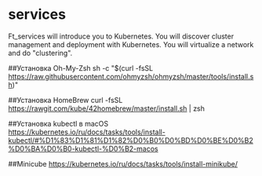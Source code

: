 # services

Ft_services will introduce you to Kubernetes. You will discover cluster management and
deployment with Kubernetes. You will virtualize a network and do "clustering".


##Установка Oh-My-Zsh
  sh -c "$(curl -fsSL https://raw.githubusercontent.com/ohmyzsh/ohmyzsh/master/tools/install.sh)"

##Установка HomeBrew
  curl -fsSL https://rawgit.com/kube/42homebrew/master/install.sh | zsh


##Установка kubectl в macOS
  https://kubernetes.io/ru/docs/tasks/tools/install-kubectl/#%D1%83%D1%81%D1%82%D0%B0%D0%BD%D0%BE%D0%B2%D0%BA%D0%B0-kubectl-%D0%B2-macos
  
  
##Minicube
  https://kubernetes.io/ru/docs/tasks/tools/install-minikube/
